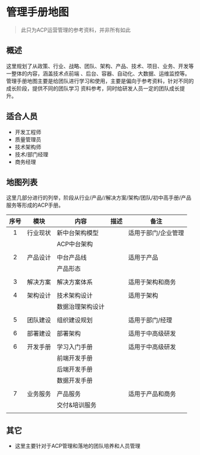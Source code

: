 # 管理手册地图

> 此只为ACP运营管理的参考资料，并非所有如此

## 概述

这里规划了从政策、行业、战略、团队、架构、产品、技术、项目、业务、开发等一整体的内容，涵盖技术点前端
、后台、容器、自动化、大数据、运维监控等。
管理手册地图主要是给团队进行学习和使用，主要是偏向于参考资料，针对不同的成长阶段，提供不同的团队学习
资料参考，同时给研发人员一定的团队成长提升。

## 适合人员

- 开发工程师
- 质量管理员
- 技术架构师
- 技术/部门经理
- 商务经理

## 地图列表

这里几部分进行的列举，阶段从行业/产品//解决方案/架构/团队/初中高手册/产品服务等形成的ACP手册。

| 序号 | 模块     | 内容             | 描述 | 备注                |
|:----:|----------|------------------|------|---------------------|
| 1    | 行业现状 | 新中台架构模型   |      | 适用于部门/企业管理 |
|      |          | ACP中台架构      |      |                     |
|      |          |                  |      |                     |
| 2    | 产品设计 | 中台产品线       |      | 适用于产品          |
|      |          | 产品形态         |      |                     |
|      |          |                  |      |                     |
| 3    | 解决方案 | 解决方案体系     |      | 适用于架构和商务    |
|      |          |                  |      |                     |
| 4    | 架构设计 | 技术架构设计     |      | 适用于架构          |
|      |          | 数据治理架构设计 |      |                     |
|      |          |                  |      |                     |
| 5    | 团队建设 | 组织建设规划     |      | 适用于部门/经理     |
|      |          |                  |      |                     |
| 6    | 部署建设 | 部署架构         |      | 适用于中高级研发    |
|      |          |                  |      |                     |
| 6    | 开发手册 | 学习入门手册     |      | 适用于中高级研发    |
|      |          | 前端开发手册     |      |                     |
|      |          | 后端开发手册     |      |                     |
|      |          | 数据开发手册     |      |                     |
|      |          |                  |      |                     |
| 7    | 业务服务 | 产品服务         |      | 适用于产品和商务    |
|      |          | 交付&培训服务    |      |                     |
|      |          |                  |      |                     |


## 其它

- 这里主要针对于ACP管理和落地的团队培养和人员管理


